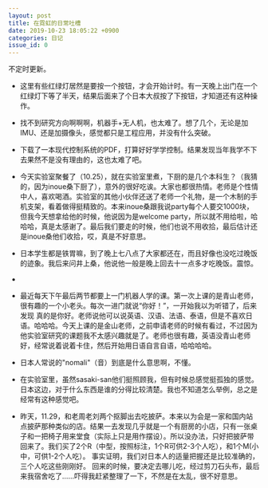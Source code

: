 ```yaml
---
layout: post
title: 在霓虹的日常吐槽 
date: 2019-10-23 18:05:22 +0900
categories: 日记
issue_id: 0
---
```

不定时更新。

- 这里有些红绿灯居然是要按一个按钮，才会开始计时。有一天晚上出门在一个红绿灯下等了半天，结果后面来了个日本大叔按了下按钮，才知道还有这种操作。
- 找不到研究方向啊啊啊，机器手+无人机，也太难了。想了几个，无论是加IMU、还是加摄像头，感觉都只是工程应用，并没有什么突破。
- 下载了一本现代控制系统的PDF，打算好好学学控制。结果发现当年我学不下去果然不是没有理由的，这也太难了吧。 
- 今天实验室聚餐了（10.25），就在实验室里煮，下厨的是几个本科生？（我猜的，因为inoue桑下厨了），意外的很好吃诶。大家也都很热情。老师是个性情中人，喜欢喝酒。实验室的其他小伙伴还送了老师一个礼物，是一个木制的手机支架，看着做得挺精致的。本来inoue桑跟我说party每个人要交1000块，但我今天想拿给他的时候，他说因为是welcome party，所以就不用给啦，哈哈哈，真是太感谢了。最后我们要走的时候，他们也说不用收拾，最后估计还是inoue桑他们收拾，哎，真是不好意思。

- 日本学生都是铁胃嘛，到了晚上七八点了大家都还在，而且好像也没吃过晚饭的迹象。我后来问井上桑，他说他一般是晚上回去十一点多才吃晚饭。震惊。
- 
- 最近每天下午最后两节都要上一门机器人学的课。第一次上课的是青山老师，很有趣的一个小老头。每次一进门就说“你好！”，一开始我以为听错了，后来发现
真的是你好。老师说他可以说英语、汉语、法语、泰语，但是不喜欢日语。哈哈哈。今天上课的是金山老师，之前申请老师的时候有看过，不过因为他实验室研究的课题我不太感兴趣就是了。老师也很有趣，英语没青山老师好，经常说着说着卡住，然后开始用日语自言自语，哈哈哈哈。

- 日本人常说的"nomali"（音）到底是什么意思啊，不懂。

- 在实验室里，虽然sasaki-san他们挺照顾我，但有时候总感觉挺孤独的感觉。日本这边，对于什么东西是谁的分得比较清楚。我也不知道怎么举例，总之是经常有这种感觉吧。

- 昨天，11.29，和老周老刘两个抠脚出去吃披萨。本来以为会是一家和国内站点披萨那种类似的店。结果一去发现几乎就是一个有厨房的小店，只有一张桌子和一把椅子用来堂食（实际上只是用作摆设）。所以没办法，只好把披萨带回来了。我们买了2个R（中型，按照标注，1个R可供2-3个人吃），和1个M(小中，可供1-2个人吃）。
事实证明，我们对日本人的适量把握还是比较准确的，三个人吃这些刚刚好。
回来的时候，要决定去哪儿吃，经过剪刀石头布，最后来我宿舍吃了……吓得我赶紧整理了一下，不然是在太乱，很不好意思。


